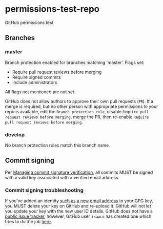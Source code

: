 # permissions-test-repo
GitHub permissions test

## Branches

### master

Branch protection enabled for branches matching 'master'. Flags set:

- Require pull request reviews before merging
- Require signed commits
- Include administrators

All flags not mentioned are not set.

GitHub does not allow authors to approve their own pull requests (`PR`). If a merge is required, but no other person with appropriate permissions to your repo is available, edit the `Branch protection rule`, disable `Require pull request reviews before merging`, merge the PR, then re-enable `Require pull request reviews before merging`.

### develop

No branch protection rules match this branch name.

## Commit signing

Per [Managing commit signature verification](https://help.github.com/en/github/authenticating-to-github/managing-commit-signature-verification), all commits MUST be signed with a valid key associated with a verified email address.

### Commit signing troubleshooting

If you've added an identity [such as a new email address](https://help.github.com/en/github/authenticating-to-github/associating-an-email-with-your-gpg-key) to your GPG key, you MUST delete your key on GitHub and re-upload it. GitHub will not let you update your key with the new user ID details. GitHub does not have a [public issue tracker](https://github.com/holman/ama/issues/152), however, GitHub user `isaacs` has created one which tries to do the job [here](https://github.com/isaacs/github/issues).

